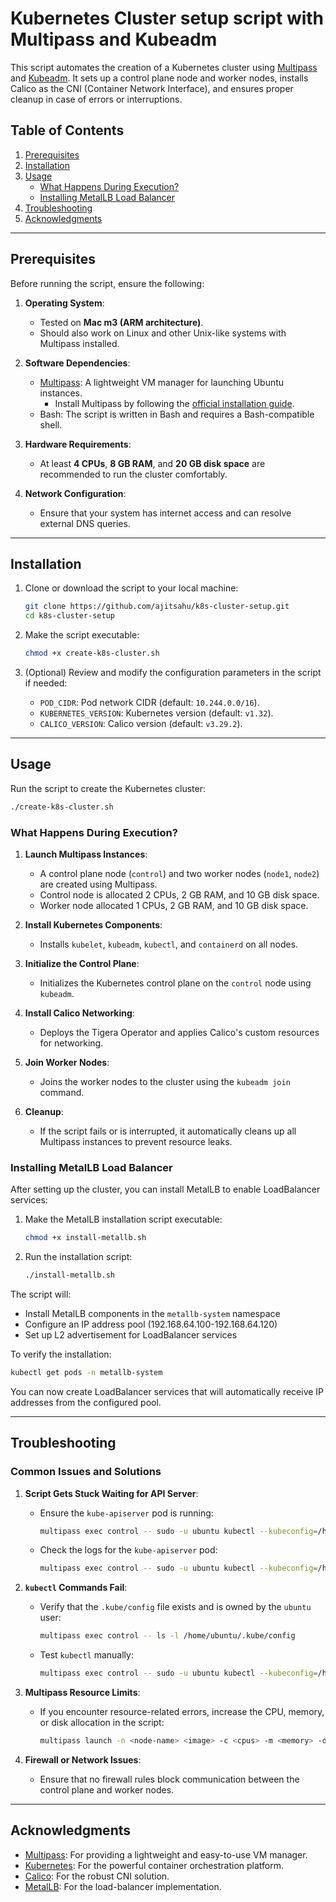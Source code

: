 # Kubernetes Cluster setup script with Multipass and Kubeadm

This script automates the creation of a Kubernetes cluster using [Multipass](https://multipass.run/) and [Kubeadm](https://kubernetes.io/docs/setup/production-environment/tools/kubeadm/). It sets up a control plane node and worker nodes, installs Calico as the CNI (Container Network Interface), and ensures proper cleanup in case of errors or interruptions.

## Table of Contents
1. [Prerequisites](#prerequisites)
2. [Installation](#installation)
3. [Usage](#usage)
   - [What Happens During Execution?](#what-happens-during-execution)
   - [Installing MetalLB Load Balancer](#installing-metallb-load-balancer)
4. [Troubleshooting](#troubleshooting)
5. [Acknowledgments](#acknowledgments)

---

## Prerequisites

Before running the script, ensure the following:

1. **Operating System**:
   - Tested on **Mac m3 (ARM architecture)**.
   - Should also work on Linux and other Unix-like systems with Multipass installed.

2. **Software Dependencies**:
   - [Multipass](https://canonical.com/multipass): A lightweight VM manager for launching Ubuntu instances.
     - Install Multipass by following the [official installation guide](https://canonical.com/multipass/install).
   - Bash: The script is written in Bash and requires a Bash-compatible shell.

3. **Hardware Requirements**:
   - At least **4 CPUs**, **8 GB RAM**, and **20 GB disk space** are recommended to run the cluster comfortably.

4. **Network Configuration**:
   - Ensure that your system has internet access and can resolve external DNS queries.

---

## Installation

1. Clone or download the script to your local machine:
   ```bash
   git clone https://github.com/ajitsahu/k8s-cluster-setup.git
   cd k8s-cluster-setup
   ```

2. Make the script executable:
   ```bash
   chmod +x create-k8s-cluster.sh
   ```

3. (Optional) Review and modify the configuration parameters in the script if needed:
   - `POD_CIDR`: Pod network CIDR (default: `10.244.0.0/16`).
   - `KUBERNETES_VERSION`: Kubernetes version (default: `v1.32`).
   - `CALICO_VERSION`: Calico version (default: `v3.29.2`).

---

## Usage

Run the script to create the Kubernetes cluster:
```bash
./create-k8s-cluster.sh
```

### What Happens During Execution?
1. **Launch Multipass Instances**:
   - A control plane node (`control`) and two worker nodes (`node1`, `node2`) are created using Multipass.
   - Control node is allocated 2 CPUs, 2 GB RAM, and 10 GB disk space.
   - Worker node allocated 1 CPUs, 2 GB RAM, and 10 GB disk space.

2. **Install Kubernetes Components**:
   - Installs `kubelet`, `kubeadm`, `kubectl`, and `containerd` on all nodes.

3. **Initialize the Control Plane**:
   - Initializes the Kubernetes control plane on the `control` node using `kubeadm`.

4. **Install Calico Networking**:
   - Deploys the Tigera Operator and applies Calico's custom resources for networking.

5. **Join Worker Nodes**:
   - Joins the worker nodes to the cluster using the `kubeadm join` command.

6. **Cleanup**:
   - If the script fails or is interrupted, it automatically cleans up all Multipass instances to prevent resource leaks.

### Installing MetalLB Load Balancer

After setting up the cluster, you can install MetalLB to enable LoadBalancer services:

1. Make the MetalLB installation script executable:
   ```bash
   chmod +x install-metallb.sh
   ```

2. Run the installation script:
   ```bash
   ./install-metallb.sh
   ```

The script will:
- Install MetalLB components in the `metallb-system` namespace
- Configure an IP address pool (192.168.64.100-192.168.64.120)
- Set up L2 advertisement for LoadBalancer services

To verify the installation:
```bash
kubectl get pods -n metallb-system
```

You can now create LoadBalancer services that will automatically receive IP addresses from the configured pool.

---

## Troubleshooting

### Common Issues and Solutions

1. **Script Gets Stuck Waiting for API Server**:
   - Ensure the `kube-apiserver` pod is running:
     ```bash
     multipass exec control -- sudo -u ubuntu kubectl --kubeconfig=/home/ubuntu/.kube/config get pods -n kube-system
     ```
   - Check the logs for the `kube-apiserver` pod:
     ```bash
     multipass exec control -- sudo -u ubuntu kubectl --kubeconfig=/home/ubuntu/.kube/config logs -n kube-system <kube-apiserver-pod-name>
     ```

2. **`kubectl` Commands Fail**:
   - Verify that the `.kube/config` file exists and is owned by the `ubuntu` user:
     ```bash
     multipass exec control -- ls -l /home/ubuntu/.kube/config
     ```
   - Test `kubectl` manually:
     ```bash
     multipass exec control -- sudo -u ubuntu kubectl --kubeconfig=/home/ubuntu/.kube/config get nodes
     ```

3. **Multipass Resource Limits**:
   - If you encounter resource-related errors, increase the CPU, memory, or disk allocation in the script:
     ```bash
     multipass launch -n <node-name> <image> -c <cpus> -m <memory> -d <disk-size>
     ```

4. **Firewall or Network Issues**:
   - Ensure that no firewall rules block communication between the control plane and worker nodes.

---

## Acknowledgments

- [Multipass](https://multipass.run/): For providing a lightweight and easy-to-use VM manager.
- [Kubernetes](https://kubernetes.io/): For the powerful container orchestration platform.
- [Calico](https://www.tigera.io/project-calico/): For the robust CNI solution.
- [MetalLB](https://metallb.io/): For the load-balancer implementation.